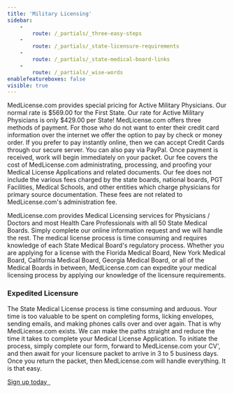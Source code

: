 ```yaml
---
title: 'Military Licensing'
sidebar:
    -
        route: /_partials/_three-easy-steps
    -
        route: /_partials/_state-licensure-requirements
    -
        route: /_partials/_state-medical-board-links
    -
        route: /_partials/_wise-words
enablefeatureboxes: false
visible: true
---
```


<p class="post-info c6"><span class="c5">MedLicense.com provides special pricing for Active Military Physicians. Our normal rate is $569.00 for the First State. Our rate for Active Military Physicians is only $429.00 per State! MedLicense.com offers three methods of payment. For those who do not want to enter their credit card information over the internet we offer the option to pay by check or money order. If you prefer to pay instantly online, then we can accept Credit Cards through our secure server. You can also pay via PayPal. Once payment is received, work will begin immediately on your packet. Our fee covers the cost of MedLicense.com administrating, processing, and proofing your Medical License Applications and related documents. Our fee does not include the various fees charged by the state boards, national boards, PGT Facilities, Medical Schools, and other entities which charge physicians for primary source documentation. These fees are not related to MedLicense.com's administration fee.</span></p>
<p class="post-info c6"><span class="c5">MedLicense.com provides Medical Licensing services for Physicians / Doctors and most Health Care Professionals with all 50 State Medical Boards. Simply complete our online information request and we will handle the rest. The medical license process is time consuming and requires knowledge of each State Medical Board's regulatory process. Whether you are applying for a license with the Florida Medical Board, New York Medical Board, California Medical Board, Georgia Medical Board, or all of the Medical Boards in between, MedLicense.com can expedite your medical licensing process by applying our knowledge of the licensure requirements.</span></p>
<h3 id="mcetoc_1cdnrjkra0" class="post-info c6"><span class="c5">Expedited Licensure</span></h3>
<p><span class="c5">The State Medical License process is&nbsp;time consuming and arduous. Your time is too valuable to be spent on completing forms, licking envelopes, sending emails, and making phones calls over and over again. That is why MedLicense.com exists. We can make the paths straight and reduce the time it takes to complete your Medical License Application. To initiate the process, simply complete our form, forward to MedLicense.com your CV', and then await for your licensure packet to arrive in 3 to 5 business days. Once you return the packet, then MedLicense.com will handle everything. It is that easy.&nbsp;<br /></span></p>
<p><a class="btn btn-secondary" href="../../pricing">Sign up today <em class="fa fa-sm fa-play" aria-hidden="true">&nbsp;</em></a>&nbsp;</p>